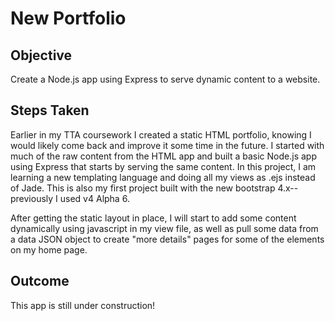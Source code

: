 # New Portfolio

## Objective
Create a Node.js app using Express to serve dynamic content to a website.

## Steps Taken
Earlier in my TTA coursework I created a static HTML portfolio, knowing I would likely come back and improve it some time in the future. I started with much of the raw content from the HTML app and built a basic Node.js app using Express that starts by serving the same content. In this project, I am learning a new templating language and doing all my views as .ejs instead of Jade. This is also my first project built with the new bootstrap 4.x--previously I used v4 Alpha 6.

After getting the static layout in place, I will start to add some content dynamically using javascript in my view file, as well as pull some data from a data JSON object to create "more details" pages for some of the elements on my home page.

## Outcome
This app is still under construction!